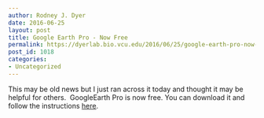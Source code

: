 ```yaml
---
author: Rodney J. Dyer
date: 2016-06-25
layout: post
title: Google Earth Pro - Now Free
permalink: https://dyerlab.bio.vcu.edu/2016/06/25/google-earth-pro-now-free/index.html
post_id: 1018
categories: 
- Uncategorized
---
```

This may be old news but I just ran across it today and thought it may be helpful for others.  GoogleEarth Pro is now free.
You can download it and follow the instructions 
[here](https://support.google.com/earth/answer/176160?hl=en).
